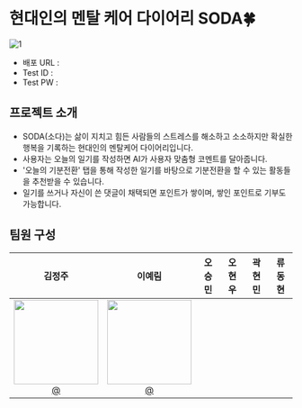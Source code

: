 # 현대인의 멘탈 케어 다이어리 SODA🍀
![1](https://github.com/user-attachments/assets/7fda93f0-f2d7-4fd3-8b6b-48bc0f75d953)

* 배포 URL :
* Test ID :
* Test PW :

## 프로젝트 소개

- SODA(소다)는 삶이 지치고 힘든 사람들의 스트레스를 해소하고 소소하지만 확실한 행복을 기록하는 현대인의 멘탈케어 다이어리입니다.
- 사용자는 오늘의 일기를 작성하면 AI가 사용자 맞춤형 코멘트를 달아줍니다.
- '오늘의 기분전환' 탭을 통해 작성한 일기를 바탕으로 기분전환을 할 수 있는 활동들을 추천받을 수 있습니다.
- 일기를 쓰거나 자신이 쓴 댓글이 채택되면 포인트가 쌓이며, 쌓인 포인트로 기부도 가능합니다.


## 팀원 구성

<div align="center">

| **김정주** | **이예림** | **오승민** | **오현우** | **곽현민** | **류동현** |
| :------: |  :------: | :------: | :------: | :------: | :------: |
| [<img src="" height=150 width=150> <br/> @](https://github.com/KimJJRoSY) |  [<img src="" height=150 width=150> <br/> @](https://github.com/yerimi00) | 
